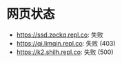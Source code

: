 # 网页状态
- https://ssd.zockq.repl.co: 失败
- https://qi.limqin.repl.co: 失败 (403)
- https://k2.shilh.repl.co: 失败 (500)
